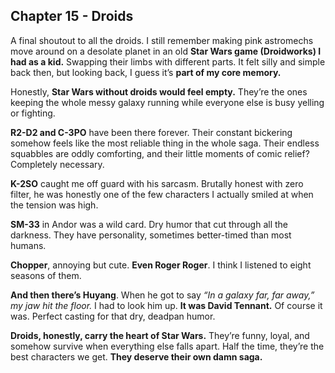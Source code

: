## Chapter 15 - Droids

A final shoutout to all the droids. I still remember making pink astromechs move around on a desolate planet in an old **Star Wars game (Droidworks) I had as a kid.** Swapping their limbs with different parts. It felt silly and simple back then, but looking back, I guess it’s **part of my core memory.**

Honestly, **Star Wars without droids would feel empty.** They’re the ones keeping the whole messy galaxy running while everyone else is busy yelling or fighting.

**R2-D2 and C-3PO** have been there forever. Their constant bickering somehow feels like the most reliable thing in the whole saga. Their endless squabbles are oddly comforting, and their little moments of comic relief? Completely necessary.

**K-2SO** caught me off guard with his sarcasm. Brutally honest with zero filter, he was honestly one of the few characters I actually smiled at when the tension was high.

**SM-33** in Andor was a wild card. Dry humor that cut through all the darkness. They have personality, sometimes better-timed than most humans.

**Chopper**, annoying but cute. **Even Roger Roger**. I think I listened to eight seasons of them.

**And then there’s Huyang**. When he got to say *“In a galaxy far, far away,” my jaw hit the floor.* I had to look him up. **It was David Tennant.** Of course it was. Perfect casting for that dry, deadpan humor.

**Droids, honestly, carry the heart of Star Wars.** They’re funny, loyal, and somehow survive when everything else falls apart. Half the time, they’re the best characters we get. **They deserve their own damn saga.**